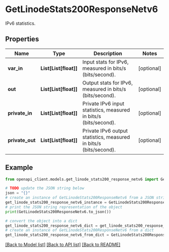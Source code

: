 # GetLinodeStats200ResponseNetv6

IPv6 statistics.

## Properties

Name | Type | Description | Notes
------------ | ------------- | ------------- | -------------
**var_in** | **List[List[float]]** | Input stats for IPv6, measured in bits/s (bits/second). | [optional] 
**out** | **List[List[float]]** | Output stats for IPv6, measured in bits/s (bits/second). | [optional] 
**private_in** | **List[List[float]]** | Private IPv6 input statistics, measured in bits/s (bits/second). | [optional] 
**private_out** | **List[List[float]]** | Private IPv6 output statistics, measured in bits/s (bits/second). | [optional] 

## Example

```python
from openapi_client.models.get_linode_stats200_response_netv6 import GetLinodeStats200ResponseNetv6

# TODO update the JSON string below
json = "{}"
# create an instance of GetLinodeStats200ResponseNetv6 from a JSON string
get_linode_stats200_response_netv6_instance = GetLinodeStats200ResponseNetv6.from_json(json)
# print the JSON string representation of the object
print(GetLinodeStats200ResponseNetv6.to_json())

# convert the object into a dict
get_linode_stats200_response_netv6_dict = get_linode_stats200_response_netv6_instance.to_dict()
# create an instance of GetLinodeStats200ResponseNetv6 from a dict
get_linode_stats200_response_netv6_from_dict = GetLinodeStats200ResponseNetv6.from_dict(get_linode_stats200_response_netv6_dict)
```
[[Back to Model list]](../README.md#documentation-for-models) [[Back to API list]](../README.md#documentation-for-api-endpoints) [[Back to README]](../README.md)


